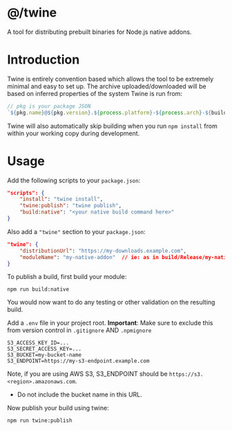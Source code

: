 # @/twine

A tool for distributing prebuilt binaries for Node.js native addons.

# Introduction

Twine is entirely convention based which allows the tool to be extremely minimal and easy to set up.
The archive uploaded/downloaded will be based on inferred properties of the system Twine is run from:

```ts
// pkg is your package JSON
`${pkg.name}@${pkg.version}.${process.platform}-${process.arch}-${buildType}.tgz`
```

Twine will also automatically skip building when you run `npm install` from within your working copy during 
development.

# Usage

Add the following scripts to your `package.json`:

```json
"scripts": {
    "install": "twine install",
    "twine:publish": "twine publish",
    "build:native": "<your native build command here>"
}
```

Also add a `"twine"` section to your `package.json`:

```json
"twine": {
    "distributionUrl": "https://my-downloads.example.com",
    "moduleName": "my-native-addon"  // ie: as in build/Release/my-native-addon.node
}
```

To publish a build, first build your module:
```
npm run build:native
```

You would now want to do any testing or other validation on the resulting build.

Add a `.env` file in your project root.
**Important**: Make sure to exclude this from version control in `.gitignore` AND `.npmignore`

```
S3_ACCESS_KEY_ID=...
S3_SECRET_ACCESS_KEY=...
S3_BUCKET=my-bucket-name
S3_ENDPOINT=https://my-s3-endpoint.example.com
```

Note, if you are using AWS S3, S3_ENDPOINT should be `https://s3.<region>.amazonaws.com`.
* Do not include the bucket name in this URL.

Now publish your build using twine:

```
npm run twine:publish
```